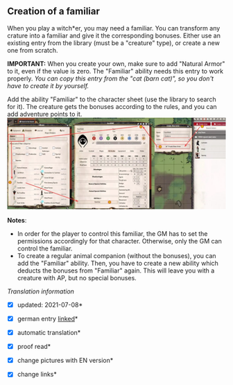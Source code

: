 ## Creation of a familiar

When you play a witch\*er, you may need a familiar. You can transform any crature into a familiar and give it the corresponding bonuses.
Either use an existing entry from the library (must be a "creature" type), or create a new one from scratch.

**IMPORTANT:** When you create your own, make sure to add "Natural Armor" to it, even if the value is zero. The "Familiar" ability needs this entry to work properly. *You can copy this entry from the "cat (barn cat)", so you don't have to create it by yourself.*

Add the ability "Familiar" to the character sheet (use the library to search for it). The creature gets the bonuses according to the rules, and you can add adventure points to it.  
![familiar](images/en-familiar-01.webp)  

**Notes**:  

+ In order for the player to control this familiar, the GM has to set the permissions accordingly for that character. Otherwise, only the GM can control the familiar.
+ To create a regular animal companion (without the bonuses), you can add the "Familiar" ability. Then, you have to create a new ability which deducts the bonuses from "Familiar" again. This will leave you with a creature with AP, but no special bonuses.   



*Translation information*  
*[x] updated: 2021-07-08*  
*[x] german entry [linked](de/de-Vertrautentiere)*  
*[x] automatic translation*  
*[x] proof read*  
*[x] change pictures with EN version*
*[x] change links*  

